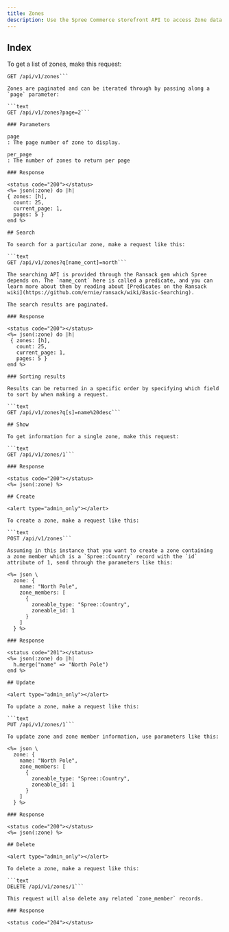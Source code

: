 ```yaml
---
title: Zones
description: Use the Spree Commerce storefront API to access Zone data.
---
```


## Index

To get a list of zones, make this request:

```text
GET /api/v1/zones```

Zones are paginated and can be iterated through by passing along a `page` parameter:

```text
GET /api/v1/zones?page=2```

### Parameters

page
: The page number of zone to display.

per_page
: The number of zones to return per page

### Response

<status code="200"></status>
<%= json(:zone) do |h|
{ zones: [h],
  count: 25,
  current_page: 1,
  pages: 5 }
end %>

## Search

To search for a particular zone, make a request like this:

```text
GET /api/v1/zones?q[name_cont]=north```

The searching API is provided through the Ransack gem which Spree depends on. The `name_cont` here is called a predicate, and you can learn more about them by reading about [Predicates on the Ransack wiki](https://github.com/ernie/ransack/wiki/Basic-Searching).

The search results are paginated.

### Response

<status code="200"></status>
<%= json(:zone) do |h|
 { zones: [h],
   count: 25,
   current_page: 1,
   pages: 5 }
end %>

### Sorting results

Results can be returned in a specific order by specifying which field to sort by when making a request.

```text
GET /api/v1/zones?q[s]=name%20desc```

## Show

To get information for a single zone, make this request:

```text
GET /api/v1/zones/1```

### Response

<status code="200"></status>
<%= json(:zone) %>

## Create

<alert type="admin_only"></alert>

To create a zone, make a request like this:

```text
POST /api/v1/zones```

Assuming in this instance that you want to create a zone containing
a zone member which is a `Spree::Country` record with the `id` attribute of 1, send through the parameters like this:

<%= json \
  zone: {
    name: "North Pole",
    zone_members: [
      {
        zoneable_type: "Spree::Country",
        zoneable_id: 1
      }
    ]
  } %>

### Response

<status code="201"></status>
<%= json(:zone) do |h|
  h.merge("name" => "North Pole")
end %>

## Update

<alert type="admin_only"></alert>

To update a zone, make a request like this:

```text
PUT /api/v1/zones/1```

To update zone and zone member information, use parameters like this:

<%= json \
  zone: {
    name: "North Pole",
    zone_members: [
      {
        zoneable_type: "Spree::Country",
        zoneable_id: 1
      }
    ]
  } %>

### Response

<status code="200"></status>
<%= json(:zone) %>

## Delete

<alert type="admin_only"></alert>

To delete a zone, make a request like this:

```text
DELETE /api/v1/zones/1```

This request will also delete any related `zone_member` records.

### Response

<status code="204"></status>
